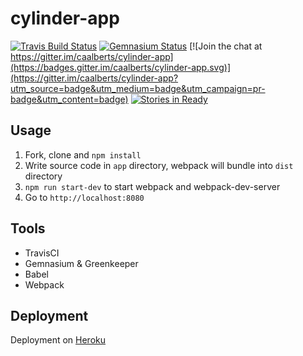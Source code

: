 # cylinder-app

[![Travis Build Status](https://img.shields.io/travis/caalberts/cylinder-app.svg?style=flat-square)](https://travis-ci.org/caalberts/cylinder-app)
[![Gemnasium Status](https://img.shields.io/gemnasium/caalberts/cylinder-app.svg?style=flat-square)](https://gemnasium.com/caalberts/cylinder-app)
[![Join the chat at https://gitter.im/caalberts/cylinder-app](https://badges.gitter.im/caalberts/cylinder-app.svg)](https://gitter.im/caalberts/cylinder-app?utm_source=badge&utm_medium=badge&utm_campaign=pr-badge&utm_content=badge)
[![Stories in Ready](https://badge.waffle.io/caalberts/cylinder-app.png?label=ready&title=Ready)](https://waffle.io/caalberts/cylinder-app)

## Usage

1. Fork, clone and `npm install`
2. Write source code in `app` directory, webpack will bundle into `dist` directory
3. `npm run start-dev` to start webpack and webpack-dev-server
4. Go to `http://localhost:8080`

## Tools

- TravisCI
- Gemnasium & Greenkeeper
- Babel
- Webpack

## Deployment

Deployment on [Heroku](http://cylinder-app.herokuapp.com)
